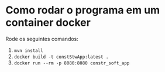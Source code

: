 # Como rodar o programa em um container docker
Rode os seguintes comandos:
1. `mvn install`
2. `docker build -t constStwApp:latest .`
3. `docker run --rm -p 8080:8080 constr_soft_app`
